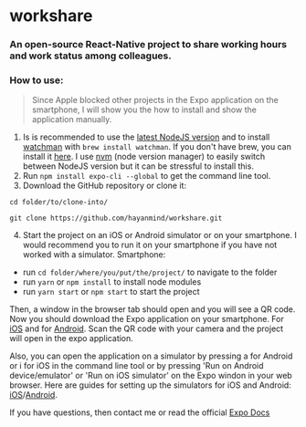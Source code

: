# workshare
### An open-source React-Native project to share working hours and work status among colleagues.
### How to use:
> Since Apple blocked other projects in the Expo application on the smartphone, I will show you the how to install and show the application manually.
1. Is is recommended to use the [latest NodeJS version](https://nodejs.org/en/) and to install [watchman](https://facebook.github.io/watchman/docs/install.html) with `brew install watchman`. If you don't have brew, you can install it [here](https://brew.sh).
I use [nvm](https://github.com/nvm-sh/nvm) (node version manager) to easily switch between NodeJS version but it can be stressful to install this.
2. Run `npm install expo-cli --global` to get the command line tool.
3. Download the GitHub repository or clone it:

`cd folder/to/clone-into/`

`git clone https://github.com/hayanmind/workshare.git`

4. Start the project on an iOS or Android simulator or on your smartphone. I would recommend you to run it on your smartphone if you have not worked with a simulator.
Smartphone: 
 - run `cd folder/where/you/put/the/project/` to navigate to the folder
 - run `yarn` or `npm install` to install node modules
 - run `yarn start` or `npm start` to start the project
 
Then, a window in the browser tab should open and you will see a QR code. Now you should download the Expo application on your smartphone.
For [iOS](https://apps.apple.com/app/apple-store/id982107779) and for [Android](https://play.google.com/store/apps/details?id=host.exp.exponent&referrer=www).
Scan the QR code with your camera and the project will open in the expo application.

Also, you can open the application on a simulator by pressing a for Android or i for iOS in the command line tool or by pressing 'Run on Android device/emulator' or 'Run on iOS simulator' on the Expo windon in your web browser.
Here are guides for setting up the simulators for iOS and Android: [iOS](https://docs.expo.io/versions/v34.0.0/workflow/ios-simulator/)/[Android](https://docs.expo.io/versions/v34.0.0/workflow/android-studio-emulator/).

If you have questions, then contact me or read the official [Expo Docs]()

